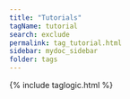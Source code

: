 ```yaml
---
title: "Tutorials"
tagName: tutorial
search: exclude
permalink: tag_tutorial.html
sidebar: mydoc_sidebar
folder: tags
---
```

{% include taglogic.html %}

